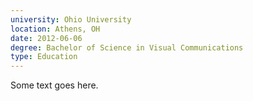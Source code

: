 ```yaml
---
university: Ohio University
location: Athens, OH
date: 2012-06-06
degree: Bachelor of Science in Visual Communications
type: Education
---
```


Some text goes here.